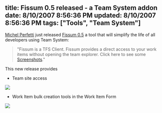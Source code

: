 title: Fissum 0.5 released - a Team System addon
date: 8/10/2007 8:56:36 PM
updated: 8/10/2007 8:56:36 PM
tags: ["Tools", "Team System"]
---
[Michel Perfetti](http://www.techheadbrothers.com/Auteurs.aspx/michel-perfetti) just released [Fissum 0.5](http://www.codeplex.com/fissum/Release/ProjectReleases.aspx?ReleaseId=3464) a tool that will simplify the life of all developers using Team System:

> "Fissum is a TFS Client. Fissum provides a direct access to your work items without opening the team explorer. Click here to see some [Screenshots](http://www.codeplex.com/fissum/Wiki/View.aspx?title=Screenshots&referringTitle=Home)."

This new release provides

*   Team site access 

![](http://www.techheadbrothers.com/images/WindowsLiveWriter/Fissum0.5_A922/image_thumb_thumb.png)

*   Work Item bulk creation tools in the Work Item Form 

![](http://www.codeplex.com/fissum/Project/FileDownload.aspx?DownloadId=17170)
